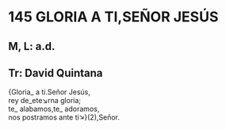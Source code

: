 # 145 GLORIA A TI,SEÑOR JESÚS

## M, L: a.d.
## Tr: David Quintana

{Gloria_ a ti.Señor Jesús,  
rey de_ete↘rna gloria;  
te_ alabamos,te_ adoramos,  
nos postramos ante ti↘}(2),Señor.  

